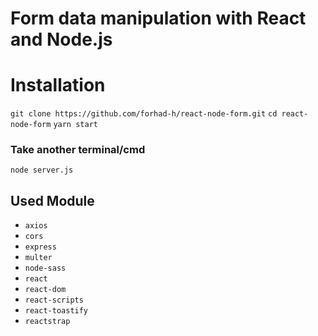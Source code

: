 # Form data manipulation with React and Node.js

# Installation

`git clone https://github.com/forhad-h/react-node-form.git`
`cd react-node-form`
`yarn start`

### Take another terminal/cmd

`node server.js`

## Used Module

- `axios`
- `cors`
- `express`
- `multer`
- `node-sass`
- `react`
- `react-dom`
- `react-scripts`
- `react-toastify`
- `reactstrap`
